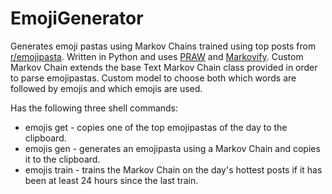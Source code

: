 # EmojiGenerator
Generates emoji pastas using Markov Chains trained using top posts from [r/emojipasta](https://www.reddit.com/r/emojipasta/). Written in Python and uses [PRAW](https://praw.readthedocs.io/en/latest/) and [Markovify](https://github.com/jsvine/markovify). Custom Markov Chain extends the base Text Markov Chain class provided in order to parse emojipastas. Custom model to choose both which words are followed by emojis and which emojis are used.

Has the following three shell commands:
* emojis get - copies one of the top emojipastas of the day to the clipboard.
* emojis gen - generates an emojipasta using a Markov Chain and copies it to the clipboard.
* emojis train - trains the Markov Chain on the day's hottest posts if it has been at least 24 hours since the last train.
